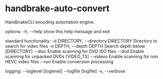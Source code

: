 # handbrake-auto-convert
 
HandbrakeCLI encoding automation engine.

options:
  -h, --help            show this help message and exit

standard functionality:
  -d DIRECTORY, --directory DIRECTORY
                        Directory to search for video files
  -n DEPTH, --depth DEPTH
                        Search depth below [DIRECTORY]
  --disc                Enable scanning for DVD ISO files
  --dvd                 Enable scanning for unpacked DVDs [VIDEO_TS]
  --videos              Enable scanning for non HEVC video files
  --run                 Enable conversion processing

logging:
  --loglevel [loglevel]
  --logfile [logfile]
  -v, --verbose

